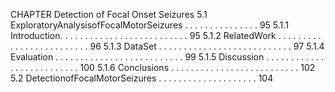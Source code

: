 CHAPTER
Detection of Focal Onset Seizures
5.1 ExploratoryAnalysisofFocalMotorSeizures . . . . . . . . . . . . . . . 95
5.1.1 Introduction. . . . . . . . . . . . . . . . . . . . . . . . . . 95
5.1.2 RelatedWork . . . . . . . . . . . . . . . . . . . . . . . . . 96
5.1.3 DataSet . . . . . . . . . . . . . . . . . . . . . . . . . . . 97
5.1.4 Evaluation . . . . . . . . . . . . . . . . . . . . . . . . . . 99
5.1.5 Discussion . . . . . . . . . . . . . . . . . . . . . . . . . . 100
5.1.6 Conclusions . . . . . . . . . . . . . . . . . . . . . . . . . . 102
5.2 DetectionofFocalMotorSeizures . . . . . . . . . . . . . . . . . . . . 104